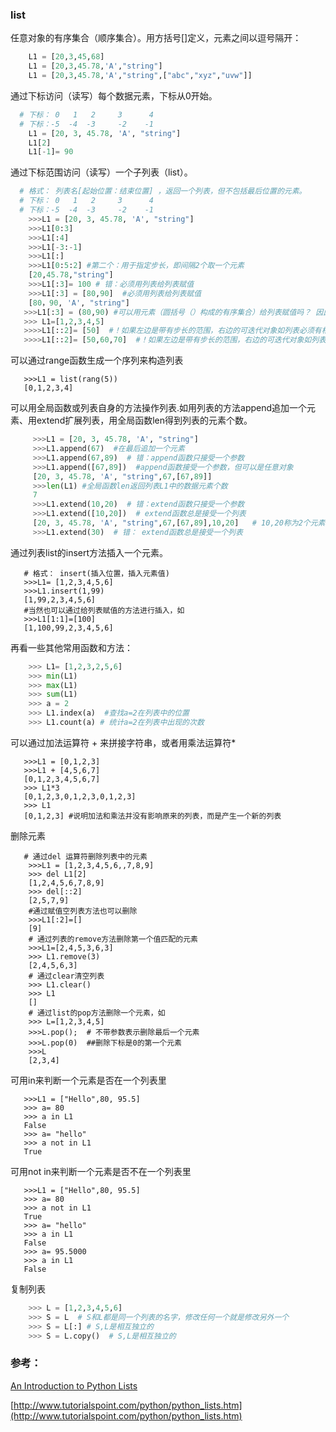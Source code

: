 
### list
 任意对象的有序集合（顺序集合）。用方括号[]定义，元素之间以逗号隔开：
 ```python
     L1 = [20,3,45,68]
     L1 = [20,3,45.78,'A',"string"]
     L1 = [20,3,45.78,'A',"string",["abc","xyz","uvw"]]
 ```
 
 通过下标访问（读写）每个数据元素，下标从0开始。
 ```python
   # 下标： 0   1   2     3      4
   # 下标：-5  -4  -3     -2    -1
     L1 = [20, 3, 45.78, 'A', "string"]
     L1[2]
     L1[-1]= 90
```
通过下标范围访问（读写）一个子列表（list）。
  
 ```python
   # 格式： 列表名[起始位置：结束位置] ，返回一个列表，但不包括最后位置的元素。
   # 下标： 0   1   2     3      4
   # 下标：-5  -4  -3     -2    -1
     >>>L1 = [20, 3, 45.78, 'A', "string"]
     >>>L1[0:3]
     >>>L1[:4]
     >>>L1[-3:-1]
     >>>L1[:]
     >>>L1[0:5:2] #第二个：用于指定步长，即间隔2个取一个元素
     [20,45.78,"string"]
     >>>L1[:3]= 100 # 错：必须用列表给列表赋值
     >>>L1[:3] = [80,90]  #必须用列表给列表赋值
     [80，90, 'A', "string"]
    >>>L1[:3] = (80,90) #可以用元素（圆括号（）构成的有序集合）给列表赋值吗？ 因此，可以给列表一个可迭代的对象
    >>> L1=[1,2,3,4,5]
    >>>>L1[::2]= [50]  #！如果左边是带有步长的范围，右边的可迭代对象如列表必须有相同个数的数据元素
    >>>>L1[::2]= [50,60,70]  #！如果左边是带有步长的范围，右边的可迭代对象如列表必须有相同个数的数据元素
```

可以通过range函数生成一个序列来构造列表
```
   >>>L1 = list(rang(5))
   [0,1,2,3,4]
```
可以用全局函数或列表自身的方法操作列表.如用列表的方法append追加一个元素、用extend扩展列表，用全局函数len得到列表的元素个数。
```python   
     >>>L1 = [20, 3, 45.78, 'A', "string"]
     >>>L1.append(67)  #在最后追加一个元素  
     >>>L1.append(67,89)  # 错：append函数只接受一个参数
     >>>L1.append([67,89])  #append函数接受一个参数，但可以是任意对象
     [20, 3, 45.78, 'A', "string",67,[67,89]]
     >>>len(L1) #全局函数len返回列表L1中的数据元素个数
     7
     >>>L1.extend(10,20)  # 错：extend函数只接受一个参数     
     >>>L1.extend([10,20])  # extend函数总是接受一个列表
     [20, 3, 45.78, 'A', "string",67,[67,89],10,20]   # 10,20称为2个元素而不是一个列表元素
     >>>L1.extend(30)  # 错： extend函数总是接受一个列表
```
通过列表list的insert方法插入一个元素。
```
   # 格式： insert(插入位置，插入元素值)
   >>>L1= [1,2,3,4,5,6]
   >>>L1.insert(1,99)
   [1,99,2,3,4,5,6]
   #当然也可以通过给列表赋值的方法进行插入，如
   >>>L1[1:1]=[100]
   [1,100,99,2,3,4,5,6]
```
再看一些其他常用函数和方法：
```python
    >>> L1= [1,2,3,2,5,6]
    >>> min(L1)
    >>> max(L1)
    >>> sum(L1)
    >>> a = 2
    >>> L1.index(a)  #查找a=2在列表中的位置
    >>> L1.count(a) # 统计a=2在列表中出现的次数
```

可以通过加法运算符 + 来拼接字符串，或者用乘法运算符*
```
   >>>L1 = [0,1,2,3]
   >>>L1 + [4,5,6,7]
   [0,1,2,3,4,5,6,7]
   >>> L1*3
   [0,1,2,3,0,1,2,3,0,1,2,3]
   >>> L1 
   [0,1,2,3] #说明加法和乘法并没有影响原来的列表，而是产生一个新的列表
```

删除元素
```
   # 通过del 运算符删除列表中的元素
    >>>L1 = [1,2,3,4,5,6,,7,8,9]
    >>> del L1[2]
    [1,2,4,5,6,7,8,9]
    >>> del[::2]
    [2,5,7,9]
    #通过赋值空列表方法也可以删除
    >>>L1[:2]=[] 
    [9]
    # 通过列表的remove方法删除第一个值匹配的元素
    >>>L1=[2,4,5,3,6,3]
    >>> L1.remove(3)
    [2,4,5,6,3]
    # 通过clear清空列表
    >>> L1.clear()
    >>> L1
    []
    # 通过list的pop方法删除一个元素，如
    >>> L=[1,2,3,4,5]
    >>>L.pop();  # 不带参数表示删除最后一个元素   
    >>>L.pop(0)  ##删除下标是0的第一个元素
    >>>L
    [2,3,4]
```

可用in来判断一个元素是否在一个列表里
```
   >>>L1 = ["Hello",80, 95.5]
   >>> a= 80
   >>> a in L1
   False
   >>> a= "hello"
   >>> a not in L1
   True
```

可用not in来判断一个元素是否不在一个列表里
```
   >>>L1 = ["Hello",80, 95.5]
   >>> a= 80
   >>> a not in L1
   True
   >>> a= "hello"
   >>> a in L1
   False
   >>> a= 95.5000
   >>> a in L1
   False
```

复制列表
```python
    >>> L = [1,2,3,4,5,6]
    >>> S = L  # S和L都是同一个列表的名字，修改任何一个就是修改另外一个
    >>> S = L[:] # S,L是相互独立的
    >>> S = L.copy()  # S,L是相互独立的
```

### 参考：

[An Introduction to Python Lists](http://www.effbot.org/zone/python-list.htm)

[http://www.tutorialspoint.com/python/python_lists.htm](http://www.tutorialspoint.com/python/python_lists.htm)

